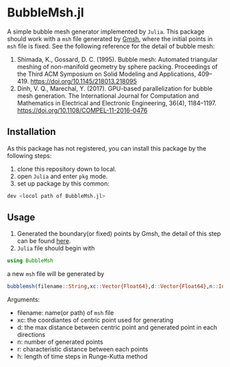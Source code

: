 # BubbleMsh.jl

A simple bubble mesh generator implemented by `Julia`. This package should work with a `msh` file generated by [Gmsh](https://gmsh.info/), where the initial points in `msh` file is fixed. See the following reference for the detail of bubble mesh:
1. Shimada, K., Gossard, D. C. (1995). Bubble mesh: Automated triangular meshing of non-manifold geometry by sphere packing. Proceedings of the Third ACM Symposium on Solid Modeling and Applications, 409–419. https://doi.org/10.1145/218013.218095
2. Dinh, V. Q., Marechal, Y. (2017). GPU-based parallelization for bubble mesh generation. The International Journal for Computation and Mathematics in Electrical and Electronic Engineering, 36(4), 1184–1197. https://doi.org/10.1108/COMPEL-11-2016-0476

## Installation
As this package has not registered, you can install this package by the following steps:
1. clone this repository down to local.
2. open `Julia` and enter `pkg` mode.
3. set up package by this common:
```julia
dev <locol path of BubbleMsh.jl>
```

## Usage
1. Generated the boundary(or fixed) points by Gmsh, the detail of this step can be found [here](https://gmsh.info/doc/texinfo/gmsh.html).
2. `Julia` file should begin with
```julia
using BubbleMsh
```
a new `msh` file will be generated by
```julia
bubblemsh(filename::String,xc::Vector{Float64},d::Vector{Float64},n::Int,r::Float64,h::Float64)
```
Arguments:

  - filename: name(or path) of `msh` file
  - xc: the coordiantes of centric point used for generating
  - d: the max distance between centric point and generated point in each directions
  - n: number of generated points
  - r: characteristic distance between each points
  - h: length of time steps in Runge-Kutta method

